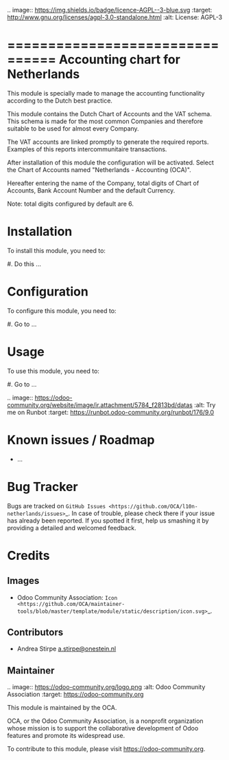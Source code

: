 .. image:: https://img.shields.io/badge/licence-AGPL--3-blue.svg
   :target: http://www.gnu.org/licenses/agpl-3.0-standalone.html
   :alt: License: AGPL-3

================================
Accounting chart for Netherlands
================================

This module is specially made to manage the accounting functionality
according to the Dutch best practice.

This module contains the Dutch Chart of Accounts and the VAT schema.
This schema is made for the most common Companies and therefore suitable
to be used for almost every Company.

The VAT accounts are linked promptly to generate the required reports. Examples
of this reports intercommunitaire transactions.

After installation of this module the configuration will be activated.
Select the Chart of Accounts named "Netherlands - Accounting (OCA)".

Hereafter entering the name of the Company, total digits of Chart of Accounts,
Bank Account Number and the default Currency.

Note: total digits configured by default are 6.


Installation
============

To install this module, you need to:

#. Do this ...

Configuration
=============

To configure this module, you need to:

#. Go to ...

Usage
=====

To use this module, you need to:

#. Go to ...

.. image:: https://odoo-community.org/website/image/ir.attachment/5784_f2813bd/datas
   :alt: Try me on Runbot
   :target: https://runbot.odoo-community.org/runbot/176/9.0

Known issues / Roadmap
======================

* ...

Bug Tracker
===========

Bugs are tracked on `GitHub Issues
<https://github.com/OCA/l10n-netherlands/issues>`_. In case of trouble, please
check there if your issue has already been reported. If you spotted it first,
help us smashing it by providing a detailed and welcomed feedback.

Credits
=======

Images
------

* Odoo Community Association: `Icon <https://github.com/OCA/maintainer-tools/blob/master/template/module/static/description/icon.svg>`_.

Contributors
------------

* Andrea Stirpe <a.stirpe@onestein.nl>

Maintainer
----------

.. image:: https://odoo-community.org/logo.png
   :alt: Odoo Community Association
   :target: https://odoo-community.org

This module is maintained by the OCA.

OCA, or the Odoo Community Association, is a nonprofit organization whose
mission is to support the collaborative development of Odoo features and
promote its widespread use.

To contribute to this module, please visit https://odoo-community.org.
